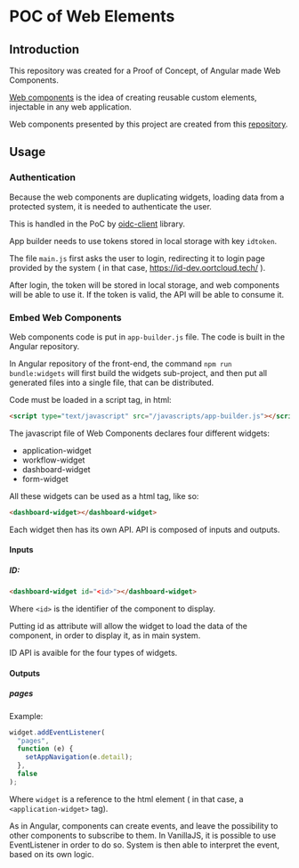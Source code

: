 # POC of Web Elements

## Introduction

This repository was created for a Proof of Concept, of Angular made Web Components.

[Web components](https://developer.mozilla.org/en-US/docs/Web/Web_Components) is the idea of creating reusable custom elements, injectable in any web application.

Web components presented by this project are created from this [repository](https://github.com/ReliefApplications/oort-frontend).

## Usage

### Authentication

Because the web components are duplicating widgets, loading data from a protected system, it is needed to authenticate the user.

This is handled in the PoC by [oidc-client](https://www.npmjs.com/package/oidc-client) library.

App builder needs to use tokens stored in local storage with key `idtoken`.

The file `main.js` first asks the user to login, redirecting it to login page provided by the system ( in that case, https://id-dev.oortcloud.tech/ ).

After login, the token will be stored in local storage, and web components will be able to use it. If the token is valid, the API will be able to consume it.

### Embed Web Components

Web components code is put in `app-builder.js` file. The code is built in the Angular repository.

In Angular repository of the front-end, the command `npm run bundle:widgets` will first build the widgets sub-project, and then put all generated files into a single file, that can be distributed.

Code must be loaded in a script tag, in html:

```html
<script type="text/javascript" src="/javascripts/app-builder.js"></script>
```

The javascript file of Web Components declares four different widgets:

- application-widget
- workflow-widget
- dashboard-widget
- form-widget

All these widgets can be used as a html tag, like so:

```html
<dashboard-widget></dashboard-widget>
```

Each widget then has its own API. API is composed of inputs and outputs.

#### Inputs

##### ID:

```html
<dashboard-widget id="<id>"></dashboard-widget>
```

Where `<id>` is the identifier of the component to display.

Putting id as attribute will allow the widget to load the data of the component, in order to display it, as in main system.

ID API is avaible for the four types of widgets.

#### Outputs

##### pages

Example:

```js
widget.addEventListener(
  "pages",
  function (e) {
    setAppNavigation(e.detail);
  },
  false
);
```
Where `widget` is a reference to the html element ( in that case, a `<application-widget>` tag).

As in Angular, components can create events, and leave the possibility to other components to subscribe to them.
In VanillaJS, it is possible to use EventListener in order to do so.
System is then able to interpret the event, based on its own logic.
